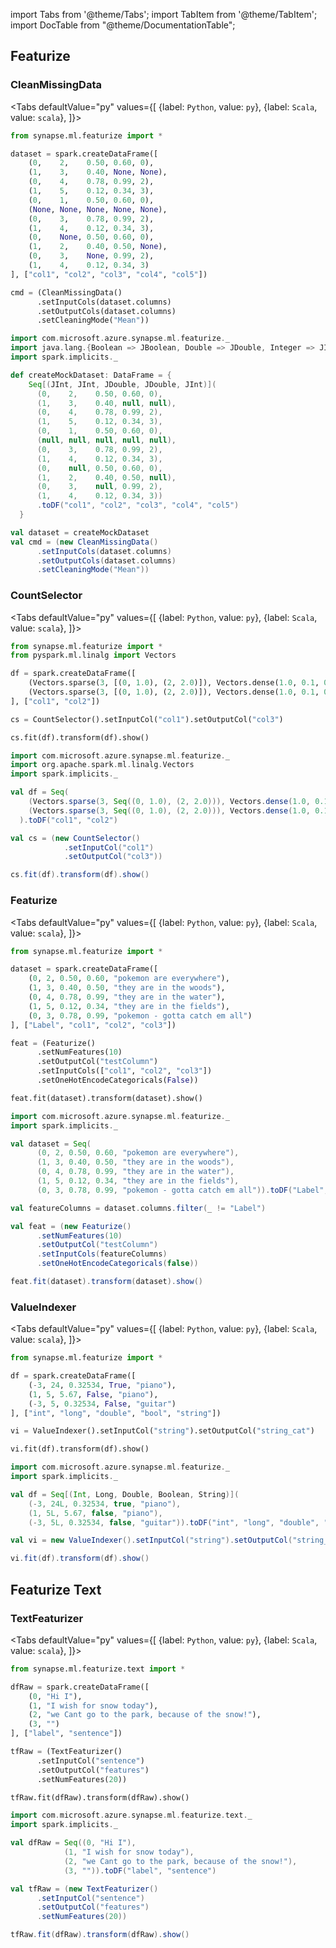 import Tabs from '@theme/Tabs';
import TabItem from '@theme/TabItem';
import DocTable from "@theme/DocumentationTable";


## Featurize

### CleanMissingData

<Tabs
defaultValue="py"
values={[
{label: `Python`, value: `py`},
{label: `Scala`, value: `scala`},
]}>
<TabItem value="py">

<!--pytest-codeblocks:cont-->

```python
from synapse.ml.featurize import *

dataset = spark.createDataFrame([
    (0,    2,    0.50, 0.60, 0),
    (1,    3,    0.40, None, None),
    (0,    4,    0.78, 0.99, 2),
    (1,    5,    0.12, 0.34, 3),
    (0,    1,    0.50, 0.60, 0),
    (None, None, None, None, None),
    (0,    3,    0.78, 0.99, 2),
    (1,    4,    0.12, 0.34, 3),
    (0,    None, 0.50, 0.60, 0),
    (1,    2,    0.40, 0.50, None),
    (0,    3,    None, 0.99, 2),
    (1,    4,    0.12, 0.34, 3)
], ["col1", "col2", "col3", "col4", "col5"])

cmd = (CleanMissingData()
      .setInputCols(dataset.columns)
      .setOutputCols(dataset.columns)
      .setCleaningMode("Mean"))
```

</TabItem>
<TabItem value="scala">

```scala
import com.microsoft.azure.synapse.ml.featurize._
import java.lang.{Boolean => JBoolean, Double => JDouble, Integer => JInt}
import spark.implicits._

def createMockDataset: DataFrame = {
    Seq[(JInt, JInt, JDouble, JDouble, JInt)](
      (0,    2,    0.50, 0.60, 0),
      (1,    3,    0.40, null, null),
      (0,    4,    0.78, 0.99, 2),
      (1,    5,    0.12, 0.34, 3),
      (0,    1,    0.50, 0.60, 0),
      (null, null, null, null, null),
      (0,    3,    0.78, 0.99, 2),
      (1,    4,    0.12, 0.34, 3),
      (0,    null, 0.50, 0.60, 0),
      (1,    2,    0.40, 0.50, null),
      (0,    3,    null, 0.99, 2),
      (1,    4,    0.12, 0.34, 3))
      .toDF("col1", "col2", "col3", "col4", "col5")
  }

val dataset = createMockDataset
val cmd = (new CleanMissingData()
      .setInputCols(dataset.columns)
      .setOutputCols(dataset.columns)
      .setCleaningMode("Mean"))
```

</TabItem>
</Tabs>

<DocTable className="CleanMissingData"
py="synapse.ml.featurize.html#module-synapse.ml.featurize.CleanMissingData"
scala="com/microsoft/azure/synapse/ml/featurize/CleanMissingData.html"
sourceLink="https://github.com/microsoft/SynapseML/blob/master/core/src/main/scala/com/microsoft/azure/synapse/ml/featurize/CleanMissingData.scala" />


### CountSelector

<Tabs
defaultValue="py"
values={[
{label: `Python`, value: `py`},
{label: `Scala`, value: `scala`},
]}>
<TabItem value="py">




<!--pytest-codeblocks:cont-->

```python
from synapse.ml.featurize import *
from pyspark.ml.linalg import Vectors

df = spark.createDataFrame([
    (Vectors.sparse(3, [(0, 1.0), (2, 2.0)]), Vectors.dense(1.0, 0.1, 0)),
    (Vectors.sparse(3, [(0, 1.0), (2, 2.0)]), Vectors.dense(1.0, 0.1, 0))
], ["col1", "col2"])

cs = CountSelector().setInputCol("col1").setOutputCol("col3")

cs.fit(df).transform(df).show()
```

</TabItem>
<TabItem value="scala">

```scala
import com.microsoft.azure.synapse.ml.featurize._
import org.apache.spark.ml.linalg.Vectors
import spark.implicits._

val df = Seq(
    (Vectors.sparse(3, Seq((0, 1.0), (2, 2.0))), Vectors.dense(1.0, 0.1, 0)),
    (Vectors.sparse(3, Seq((0, 1.0), (2, 2.0))), Vectors.dense(1.0, 0.1, 0))
  ).toDF("col1", "col2")

val cs = (new CountSelector()
            .setInputCol("col1")
            .setOutputCol("col3"))

cs.fit(df).transform(df).show()
```

</TabItem>
</Tabs>

<DocTable className="CountSelector"
py="synapse.ml.featurize.html#module-synapse.ml.featurize.CountSelector"
scala="com/microsoft/azure/synapse/ml/featurize/CountSelector.html"
sourceLink="https://github.com/microsoft/SynapseML/blob/master/core/src/main/scala/com/microsoft/azure/synapse/ml/featurize/CountSelector.scala" />


### Featurize

<Tabs
defaultValue="py"
values={[
{label: `Python`, value: `py`},
{label: `Scala`, value: `scala`},
]}>
<TabItem value="py">




<!--pytest-codeblocks:cont-->

```python
from synapse.ml.featurize import *

dataset = spark.createDataFrame([
    (0, 2, 0.50, 0.60, "pokemon are everywhere"),
    (1, 3, 0.40, 0.50, "they are in the woods"),
    (0, 4, 0.78, 0.99, "they are in the water"),
    (1, 5, 0.12, 0.34, "they are in the fields"),
    (0, 3, 0.78, 0.99, "pokemon - gotta catch em all")
], ["Label", "col1", "col2", "col3"])

feat = (Featurize()
      .setNumFeatures(10)
      .setOutputCol("testColumn")
      .setInputCols(["col1", "col2", "col3"])
      .setOneHotEncodeCategoricals(False))

feat.fit(dataset).transform(dataset).show()
```

</TabItem>
<TabItem value="scala">

```scala
import com.microsoft.azure.synapse.ml.featurize._
import spark.implicits._

val dataset = Seq(
      (0, 2, 0.50, 0.60, "pokemon are everywhere"),
      (1, 3, 0.40, 0.50, "they are in the woods"),
      (0, 4, 0.78, 0.99, "they are in the water"),
      (1, 5, 0.12, 0.34, "they are in the fields"),
      (0, 3, 0.78, 0.99, "pokemon - gotta catch em all")).toDF("Label", "col1", "col2", "col3")

val featureColumns = dataset.columns.filter(_ != "Label")

val feat = (new Featurize()
      .setNumFeatures(10)
      .setOutputCol("testColumn")
      .setInputCols(featureColumns)
      .setOneHotEncodeCategoricals(false))

feat.fit(dataset).transform(dataset).show()
```

</TabItem>
</Tabs>

<DocTable className="Featurize"
py="synapse.ml.featurize.html#module-synapse.ml.featurize.Featurize"
scala="com/microsoft/azure/synapse/ml/featurize/Featurize.html"
sourceLink="https://github.com/microsoft/SynapseML/blob/master/core/src/main/scala/com/microsoft/azure/synapse/ml/featurize/Featurize.scala" />


### ValueIndexer

<Tabs
defaultValue="py"
values={[
{label: `Python`, value: `py`},
{label: `Scala`, value: `scala`},
]}>
<TabItem value="py">




<!--pytest-codeblocks:cont-->

```python
from synapse.ml.featurize import *

df = spark.createDataFrame([
    (-3, 24, 0.32534, True, "piano"),
    (1, 5, 5.67, False, "piano"),
    (-3, 5, 0.32534, False, "guitar")
], ["int", "long", "double", "bool", "string"])

vi = ValueIndexer().setInputCol("string").setOutputCol("string_cat")

vi.fit(df).transform(df).show()
```

</TabItem>
<TabItem value="scala">

```scala
import com.microsoft.azure.synapse.ml.featurize._
import spark.implicits._

val df = Seq[(Int, Long, Double, Boolean, String)](
    (-3, 24L, 0.32534, true, "piano"),
    (1, 5L, 5.67, false, "piano"),
    (-3, 5L, 0.32534, false, "guitar")).toDF("int", "long", "double", "bool", "string")

val vi = new ValueIndexer().setInputCol("string").setOutputCol("string_cat")

vi.fit(df).transform(df).show()
```

</TabItem>
</Tabs>

<DocTable className="ValueIndexer"
py="synapse.ml.featurize.html#module-synapse.ml.featurize.ValueIndexer"
scala="com/microsoft/azure/synapse/ml/featurize/ValueIndexer.html"
sourceLink="https://github.com/microsoft/SynapseML/blob/master/core/src/main/scala/com/microsoft/azure/synapse/ml/featurize/ValueIndexer.scala" />

## Featurize Text

### TextFeaturizer

<Tabs
defaultValue="py"
values={[
{label: `Python`, value: `py`},
{label: `Scala`, value: `scala`},
]}>
<TabItem value="py">




<!--pytest-codeblocks:cont-->

```python
from synapse.ml.featurize.text import *

dfRaw = spark.createDataFrame([
    (0, "Hi I"),
    (1, "I wish for snow today"),
    (2, "we Cant go to the park, because of the snow!"),
    (3, "")
], ["label", "sentence"])

tfRaw = (TextFeaturizer()
      .setInputCol("sentence")
      .setOutputCol("features")
      .setNumFeatures(20))

tfRaw.fit(dfRaw).transform(dfRaw).show()
```

</TabItem>
<TabItem value="scala">

```scala
import com.microsoft.azure.synapse.ml.featurize.text._
import spark.implicits._

val dfRaw = Seq((0, "Hi I"),
            (1, "I wish for snow today"),
            (2, "we Cant go to the park, because of the snow!"),
            (3, "")).toDF("label", "sentence")

val tfRaw = (new TextFeaturizer()
      .setInputCol("sentence")
      .setOutputCol("features")
      .setNumFeatures(20))

tfRaw.fit(dfRaw).transform(dfRaw).show()
```

</TabItem>
</Tabs>

<DocTable className="TextFeaturizer"
py="synapse.ml.featurize.text.html#module-synapse.ml.featurize.text.TextFeaturizer"
scala="com/microsoft/azure/synapse/ml/featurize/text/TextFeaturizer.html"
sourceLink="https://github.com/microsoft/SynapseML/blob/master/core/src/main/scala/com/microsoft/azure/synapse/ml/featurize/text/TextFeaturizer.scala" />
